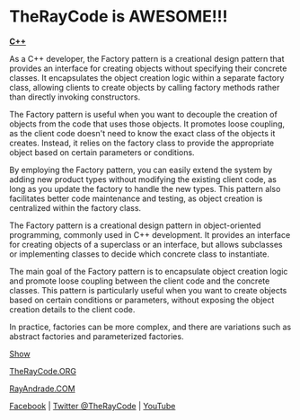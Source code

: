 # TheRayCode is AWESOME!!!

**[C++](../README.md)**

As a C++ developer, the Factory pattern is a creational design pattern that provides an interface for creating objects without specifying their concrete classes. It encapsulates the object creation logic within a separate factory class, allowing clients to create objects by calling factory methods rather than directly invoking constructors.

The Factory pattern is useful when you want to decouple the creation of objects from the code that uses those objects. It promotes loose coupling, as the client code doesn't need to know the exact class of the objects it creates. Instead, it relies on the factory class to provide the appropriate object based on certain parameters or conditions.

By employing the Factory pattern, you can easily extend the system by adding new product types without modifying the existing client code, as long as you update the factory to handle the new types. This pattern also facilitates better code maintenance and testing, as object creation is centralized within the factory class.


The Factory pattern is a creational design pattern in object-oriented programming, commonly used in C++ development. It provides an interface for creating objects of a superclass or an interface, but allows subclasses or implementing classes to decide which concrete class to instantiate.

The main goal of the Factory pattern is to encapsulate object creation logic and promote loose coupling between the client code and the concrete classes. This pattern is particularly useful when you want to create objects based on certain conditions or parameters, without exposing the object creation details to the client code.

In practice, factories can be more complex, and there are variations such as abstract factories and parameterized factories.

[Show](Show/)

[TheRayCode.ORG](https://www.TheRayCode.org)

[RayAndrade.COM](https://www.RayAndrade.com)

[Facebook](https://www.facebook.com/TheRayCode/) | [Twitter @TheRayCode](https://www.twitter.com/TheRayCode/) | [YouTube](https://www.youtube.com/TheRayCode/)
